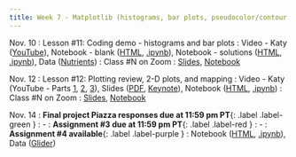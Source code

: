 ```yaml
---
title: Week 7 - Matplotlib (histograms, bar plots, pseudocolor/contour plots), Cartopy (mapping), interpreting errors
---
```


Nov. 10
: Lesson #11: Coding demo - histograms and bar plots
  : Video - Katy ([YouTube](#)), Notebook - blank ([HTML](https://nbviewer.org/github/ethan-campbell/OCEAN_215/blob/main/materials/lessons/lesson_11_notebook_blank.ipynb), [.ipynb](/OCEAN_215/materials/lessons/lesson_11_notebook_blank.ipynb)), Notebook - solutions ([HTML](https://nbviewer.org/github/ethan-campbell/OCEAN_215/blob/main/materials/lessons/lesson_11_notebook_solutions.ipynb), [.ipynb](/OCEAN_215/materials/lessons/lesson_11_notebook_solutions.ipynb)), Data ([Nutrients](/OCEAN_215/materials/data/Dissolved_Inorganic_Nutrients.csv))
: Class #N on Zoom
  : [Slides](#), [Notebook](#)

Nov. 12
: Lesson #12: Plotting review, 2-D plots, and mapping
  : Video - Katy (YouTube - Parts [1](#), [2](#), [3](#)), Slides ([PDF](/OCEAN_215/materials/lessons/lesson_12.pdf), [Keynote](/OCEAN_215/materials/lessons/lesson_12.key)), Notebook ([HTML](https://nbviewer.org/github/ethan-campbell/OCEAN_215/blob/main/materials/lessons/lesson_12_notebook.ipynb), [.ipynb](/OCEAN_215/materials/lessons/lesson_12_notebook.ipynb))
: Class #N on Zoom
  : [Slides](#), [Notebook](#)

Nov. 14
: **Final project Piazza responses due at 11:59 pm PT**{: .label .label-green }
  : -
: **Assignment #3 due at 11:59 pm PT**{: .label .label-red }
  : -
: **Assignment #4 available**{: .label .label-purple }
  : Notebook ([HTML](https://nbviewer.org/github/ethan-campbell/OCEAN_215/blob/main/materials/assignments/assignment_4.ipynb), [.ipynb](/OCEAN_215/materials/assignments/assignment_4.ipynb)), Data ([Glider](/OCEAN_215/materials/data/Oceanglider.csv))
